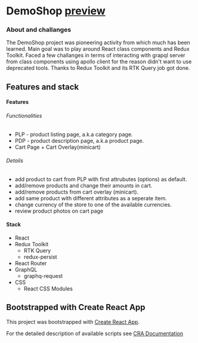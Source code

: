 # DemoShop [preview](https://demo-shop-storefront.herokuapp.com/)

### About and challanges
 
 The DemoShop project was pioneering activity from which much has been learned. Main goal was to play around React class components and Redux Toolkit.
 Faced a few challanges in terms of interacting with grapql server from class components using apollo client for the reason didn't want to use deprecated
 tools. Thanks to Redux Toolkit and its RTK Query job got done. 

## Features and stack 

#### Features
  
  ###### Functionalities
  
  * PLP - product listing page, a.k.a category page.
  * PDP - product description page, a.k.a product page. 
  * Cart Page + Cart Overlay(minicart)

  ###### Details
  
  * add product to cart from PLP with first attrubutes (options) as default.
  * add/remove products and change their amounts in cart. 
  * add/remove products from cart overlay (minicart).
  * add same product with different attributes as a seperate item.
  * change currency of the store to one of the available currencies.
  * review product photos on cart page

#### Stack 

* React
* Redux Toolkit
   * RTK Query
   * redux-persist
* React Router 
* GraphQL
    * graphq-request
* CSS
    * React CSS Modules



## Bootstrapped with Create React App

This project was bootstrapped with [Create React App](https://github.com/facebook/create-react-app). 

For the detailed description of available scripts see [CRA Documentation](https://create-react-app.dev/docs/available-scripts)

